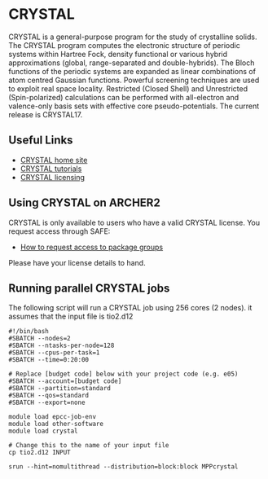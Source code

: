# CRYSTAL

CRYSTAL is a general-purpose program for the study of crystalline solids. The
CRYSTAL program computes the electronic structure of periodic systems within
Hartree Fock, density functional or various hybrid approximations (global,
range-separated and double-hybrids). The Bloch functions of the periodic
systems are expanded as linear combinations of atom centred Gaussian
functions. Powerful screening techniques are used to exploit real space
locality. Restricted (Closed Shell) and Unrestricted (Spin-polarized)
calculations can be performed with all-electron and valence-only basis sets
with effective core pseudo-potentials. The current release is CRYSTAL17.

## Useful Links

- [CRYSTAL home site](https://www.crystal.unito.it)
- [CRYSTAL tutorials](http://tutorials.crystalsolutions.eu)
- [CRYSTAL licensing](http://www.crystalsolutions.eu")

## Using CRYSTAL on ARCHER2

CRYSTAL is only available to users who have a valid CRYSTAL license. You 
request access through SAFE:

- [How to request access to package groups](https://epcced.github.io/safe-docs/safe-for-users/#how-to-request-access-to-a-package-group)

Please have your license details to hand.

## Running parallel CRYSTAL jobs

The following script will run a CRYSTAL job using 256 cores (2 nodes). it
assumes that the input file is tio2.d12

```slurm
#!/bin/bash
#SBATCH --nodes=2
#SBATCH --ntasks-per-node=128
#SBATCH --cpus-per-task=1
#SBATCH --time=0:20:00

# Replace [budget code] below with your project code (e.g. e05)
#SBATCH --account=[budget code]
#SBATCH --partition=standard
#SBATCH --qos=standard
#SBATCH --export=none

module load epcc-job-env
module load other-software
module load crystal

# Change this to the name of your input file
cp tio2.d12 INPUT

srun --hint=nomultithread --distribution=block:block MPPcrystal
```

